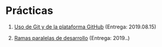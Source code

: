 # Prácticas

1. [Uso de Git y de la plataforma GitHub](./1/README.md) (Entrega: 2019.08.15)

2. [Ramas paralelas de desarrollo](./2/README.md) (Entrega: 2019.__.__)
